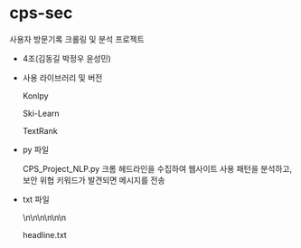 # cps-sec
사용자 방문기록 크롤링 및 분석 프로젝트
- 4조(김동길 박정우 윤성민)

- 사용 라이브러리 및 버전
    
    Konlpy
    
    Ski-Learn
    
    TextRank

- py 파일
    
    CPS_Project_NLP.py
    크롬 헤드라인을 수집하여 웹사이트 사용 패턴을 분석하고, 보안 위협 키워드가 발견되면 메시지를 전송
   
- txt 파일
    
    \n\n\n\n\n\n
    
    headline.txt
   
